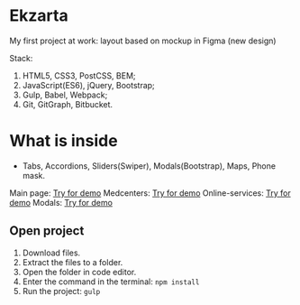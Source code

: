 # Ekzarta
My first project at work: layout based on mockup in Figma (new design)

Stack: 
1. HTML5, CSS3, PostCSS, BEM;
2. JavaScript(ES6), jQuery, Bootstrap;
3. Gulp, Babel, Webpack;
4. Git, GitGraph, Bitbucket.

# What is inside
- Tabs, Accordions, Sliders(Swiper), Modals(Bootstrap), Maps, Phone mask.

Main page: [Try for demo](http://ekzarta.zaur-dev.ru/html/)
Medcenters: [Try for demo](http://ekzarta.zaur-dev.ru/html/medcenters.html)
Online-services: [Try for demo](http://ekzarta.zaur-dev.ru/html/online.html)
Modals: [Try for demo](http://ekzarta.zaur-dev.ru/html/modals.html)

## Open project

1. Download files.
2. Extract the files to a folder.
3. Open the folder in code editor.
4. Enter the command in the terminal:
   `npm install`
5. Run the project:
   `gulp`


